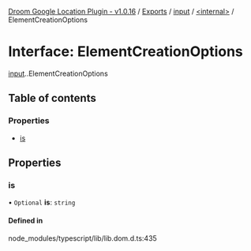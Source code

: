 [Droom Google Location Plugin - v1.0.16](../README.md) / [Exports](../modules.md) / [input](../modules/input.md) / [<internal\>](../modules/input._internal_.md) / ElementCreationOptions

# Interface: ElementCreationOptions

[input](../modules/input.md).[<internal>](../modules/input._internal_.md).ElementCreationOptions

## Table of contents

### Properties

- [is](input._internal_.ElementCreationOptions.md#is)

## Properties

### is

• `Optional` **is**: `string`

#### Defined in

node_modules/typescript/lib/lib.dom.d.ts:435
